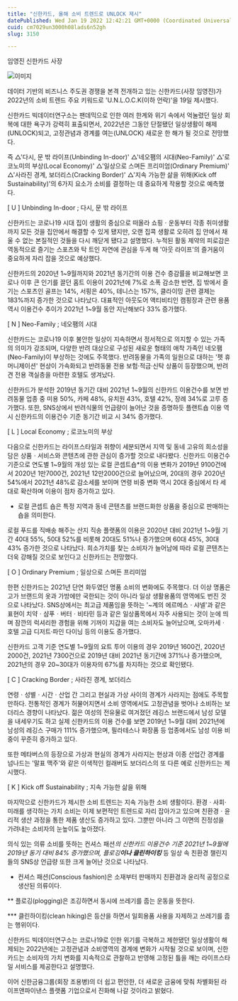 ```yaml
---
title: "신한카드, 올해 소비 트렌드로 UNLOCK 제시"
datePublished: Wed Jan 19 2022 12:42:21 GMT+0000 (Coordinated Universal Time)
cuid: cm7029un3000h08lads6n52gh
slug: 3150

---
```



임영진 신한카드 사장

![이미지](https://cdn.hashnode.com/res/hashnode/image/upload/v1739252903340/4ac65ddf-188f-4e2c-b3a4-74ce310b02d2.jpeg)

데이터 기반의 비즈니스 주도권 경쟁을 본격 전개하고 있는 신한카드(사장 임영진)가 2022년의 소비 트렌드 주요 키워드로 'U.N.L.O.C.K(이하 언락)'을 19일 제시했다.

신한카드 빅데이터연구소는 팬데믹으로 인한 여러 한계와 위기 속에서 억눌렸던 일상 회복에 대한 욕구가 강력히 표출되면서, 2022년은 그동안 단절됐던 일상생활이 해제(UNLOCK)되고, 고정관념과 경계를 여는(UNLOCK) 새로운 한 해가 될 것으로 전망했다.

즉 △'다시, 문 밖 라이프(Unbinding In-door)' △'네오팸의 시대(Neo-Family)' △'로코노미의 부상(Local Economy)' △'일상으로 스며든 프리미엄(Ordinary Premium)' △'사라진 경계, 보더리스(Cracking Border)' △'지속 가능한 삶을 위해(Kick off Sustainability)'의 6가지 요소가 소비를 결정하는 데 중요하게 작용할 것으로 예측했다.

[ U ] Unbinding In-door ; 다시, 문 밖 라이프

신한카드는 코로나19 시대 집이 생활의 중심으로 떠올라 쇼핑ㆍ운동부터 각종 취미생활까지 모든 것을 집안에서 해결할 수 있게 됐지만, 오랜 집콕 생활로 오히려 집 안에서 채울 수 없는 본질적인 것들을 다시 깨닫게 됐다고 설명했다. 누적된 활동 제약의 피로감은 역동적으로 즐기는 스포츠와 탁 트인 자연에 관심을 두게 해 '아웃 라이프'의 즐거움이 중요하게 자리 잡을 것으로 예상했다.

신한카드의 2020년 1~9월까지와 2021년 동기간의 이용 건수 증감률을 비교해보면 코로나 이후 큰 인기를 끌던 홈트 이용이 2021년에 7%로 소폭 감소한 반면, 집 밖에서 즐기는 스포츠인 골프는 14%, 서핑은 40%, 테니스는 157%, 클라이밍 관련 결제는 183%까지 증가한 것으로 나타났다. 대표적인 아웃도어 액티비티인 캠핑장과 관련 용품 역시 이용건수 추이가 2021년 1~9월 동안 지난해보다 33% 증가했다.

[ N ] Neo-Family ; 네오팸의 시대

신한카드는 코로나19 이후 불안한 일상이 지속하면서 정서적으로 의지할 수 있는 가족의 의미가 강조되며, 다양한 반려 대상으로 구성된 새로운 형태의 애착 가족인 네오팸(Neo-Family)이 부상하는 것에도 주목했다. 반려동물을 가족의 일원으로 대하는 '펫 휴머니제이션' 현상이 가속화되고 반려동물 전용 보험·적금·신탁 상품이 등장했으며, 반려견 전용 객실층을 마련한 호텔도 생겨났다.

신한카드가 분석한 2019년 동기간 대비 2021년 1~9월의 신한카드 이용건수를 보면 반려동물 업종 중 미용 50%, 카페 48%, 유치원 43%, 호텔 42%, 장례 34%로 고루 증가했다. 또한, SNS상에서 반려식물의 언급량이 늘어난 것을 증명하듯 플랜트숍 이용 역시 신한카드의 이용건수 기준 동기간 비교 시 34% 증가했다.

[ L ] Local Economy ; 로코노미의 부상

다음으로 신한카드는 라이프스타일과 취향이 세분되면서 지역 및 동네 고유의 희소성을 담은 상품ㆍ서비스와 콘텐츠에 관한 관심이 증가할 것으로 내다봤다. 신한카드 이용건수 기준으로 연도별 1~9월의 개성 있는 로컬 콘셉트숍*의 이용 변화가 2019년 9100건에서 2020년 1만7000건, 2021년 12만2000건으로 늘어났으며, 20대의 경우 2020년 54%에서 2021년 48%로 감소세를 보이며 연령 비중 변화 역시 20대 중심에서 타 세대로 확산하며 이용이 점차 증가하고 있다.

* 로컬 콘셉트 숍은 특정 지역과 동네 콘텐츠를 브랜드화한 상품을 중심으로 판매하는 숍을 의미한다.

로컬 푸드를 직배송 해주는 산지 직송 플랫폼의 이용은 2020년 대비 2021년 1~9월 기간 40대 55%, 50대 52%를 비롯해 20대도 51%나 증가했으며 60대 45%, 30대 43% 증가한 것으로 나타났다. 희소가치를 찾는 소비자가 늘어남에 따라 로컬 콘텐츠는 더욱 강해질 것으로 보인다고 신한카드는 전망했다.

[ O ] Ordinary Premium ; 일상으로 스며든 프리미엄

한편 신한카드는 2021년 단연 화두였던 명품 소비의 변화에도 주목했다. 더 이상 명품은 고가 브랜드의 옷과 가방에만 국한되는 것이 아니라 일상 생활용품의 영역에도 번진 것으로 나타났다. SNS상에서는 최고급 제품임을 뜻하는 '~계의 에르메스ㆍ샤넬'과 같은 표현이 치약ㆍ샴푸ㆍ버터ㆍ비타민 등과 같은 일상품목에서 자주 사용되는 것이 눈에 띄며 잠깐의 럭셔리한 경험을 위해 기꺼이 지갑을 여는 소비자도 늘어났으며, 오마카세ㆍ호텔 고급 디저트·파인 다이닝 등의 이용도 증가했다.

신한카드 고객 기준 연도별 1~9월의 요트 투어 이용의 경우 2019년 1600건, 2020년 2000건, 2021년 7300건으로 2019년 대비 2021년 동기간에 371%나 증가했으며, 2021년의 경우 20~30대가 이용자의 67%를 차지하는 것으로 확인됐다.

[ C ] Cracking Border ; 사라진 경계, 보더리스

연령ㆍ성별ㆍ시간ㆍ산업 간 그리고 현실과 가상 사이의 경계가 사라지는 점에도 주목할 만하다. 전통적인 경계가 허물어지면서 소비 영역에서도 고정관념을 벗어나 소비하는 보더리스 경향이 나타났다. 젊은 여성의 전유물로 여겨졌던 레깅스 브랜드에서 남성 모델을 내세우기도 하고 실제 신한카드의 이용 건수를 보면 2019년 1~9월 대비 2021년에 남성의 레깅스 구매가 111% 증가했으며, 필라테스나 화장품 등 업종에서도 남성 이용 비중이 꾸준히 증가하고 있다.

또한 메타버스의 등장으로 가상과 현실의 경계가 사라지는 현상과 이종 산업간 경계를 넘나드는 '말표 맥주'와 같은 이색적인 컬래버도 보더리스의 또 다른 예로 신한카드는 제시했다.

[ K ] Kick off Sustainability ; 지속 가능한 삶을 위해

마지막으로 신한카드가 제시한 소비 트렌드는 지속 가능한 소비 생활이다. 환경ㆍ사회·미래를 생각하는 가치 소비는 이제 보편적인 트렌드로 자리 잡아가고 있으며 친환경ㆍ윤리적 생산 과정을 통한 제품 생산도 증가하고 있다. 그뿐만 아니라 그 이면의 진정성을 가려내는 소비자의 눈높이도 높아졌다.

의식 있는 의류 소비를 뜻하는 컨셔스 패션*의 신한카드 이용건수 기준 2021년 1~9월에 2019년 동기 대비 84% 증가했으며, 플로깅**이나 클린하이킹*** 등 일상 속 친환경 챌린지들의 SNS상 언급량 또한 크게 늘어난 것으로 나타났다.

* 컨셔스 패션(Conscious fashion)은 소재부터 판매까지 친환경과 윤리적 공정으로 생산된 의류이다.

** 플로깅(plogging)은 조깅하면서 동시에 쓰레기를 줍는 운동을 뜻한다.

*** 클린하이킹(clean hiking)은 등산을 하면서 일회용품 사용을 자제하고 쓰레기를 줍는 행위이다.

신한카드 빅데이터연구소는 코로나19로 인한 위기를 극복하고 제한됐던 일상생활이 해제되는 2022년에는 고정관념과 소비영역의 경계에 변화가 시작될 것으로 보이며, 신한카드는 소비자의 가치 변화를 지속적으로 관찰하고 반영해 고정된 틀을 깨는 라이프스타일 서비스를 제공한다고 설명했다.

이어 신한금융그룹(회장 조용병)의 더 쉽고 편안한, 더 새로운 금융에 맞춰 차별화된 라이프앤파이낸스 플랫폼 기업으로서 진화해 나갈 것이라고 밝혔다.